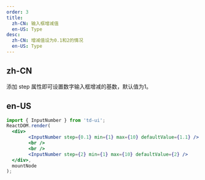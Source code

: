 ```yaml
---
order: 3
title:
  zh-CN: 输入框增减值
  en-US: Type
desc:
  zh-CN: 增减值设为0.1和2的情况
  en-US: Type
---
```


## zh-CN
添加 step 属性即可设置数字输入框增减的基数，默认值为1。

## en-US

```jsx
import { InputNumber } from 'td-ui';
ReactDOM.render(
  <div>
        <InputNumber step={0.1} min={1} max={10} defaultValue={1.1} />
        <br />
        <br />
        <InputNumber step={2} min={1} max={10} defaultValue={2} />
  </div>,
  mountNode
);
```
